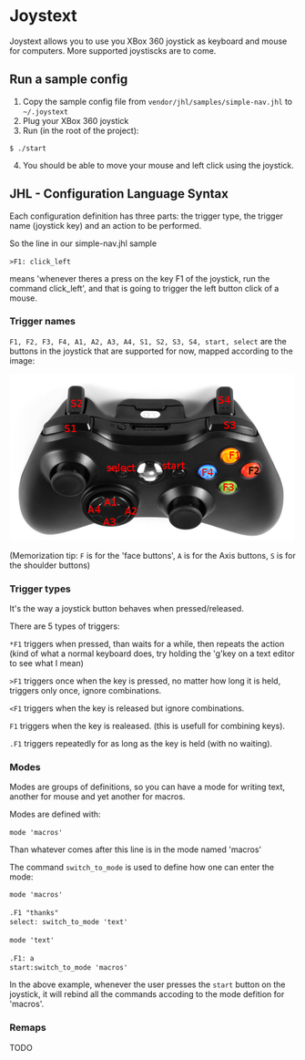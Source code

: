 # Joystext

Joystext allows you to use you XBox 360 joystick as keyboard and mouse for computers. More supported joystiscks are to come.

## Run a sample config

1. Copy the sample config file from `vendor/jhl/samples/simple-nav.jhl` to `~/.joystext`
2. Plug your XBox 360 joystick
3. Run (in the root of the project):

```
$ ./start
```
4. You should be able to move your mouse and left click using the joystick.

## JHL - Configuration Language Syntax

Each configuration definition has three parts: the trigger type, the trigger name (joystick key) and an action to be performed.

So the line in our simple-nav.jhl sample

`>F1: click_left`

means 'whenever theres a press on the key F1 of the joystick, run the command click_left', and that is going to trigger the left button click of a mouse.


### Trigger names

`F1, F2, F3, F4, A1, A2, A3, A4, S1, S2, S3, S4, start, select` are the buttons in the joystick that are supported for now, mapped according to the image:

![mapped-keys](mapped-joystick.jpg)

(Memorization tip: `F` is for the 'face buttons', `A` is for the Axis buttons, `S` is for the shoulder buttons)


### Trigger types

It's the way a joystick button behaves when pressed/released.

There are 5 types of triggers:

`*F1` triggers when pressed, than waits for a while, then repeats the action (kind of what a normal keyboard does, try holding the 'g'key on a text editor to see what I mean)

`>F1` triggers once when the key is pressed, no matter how long it is held, triggers only once, ignore combinations.

`<F1` triggers when the key is released but ignore combinations.

`F1` triggers when the key is realeased. (this is usefull for combining keys).

`.F1` triggers repeatedly for as long as the key is held (with no waiting).

### Modes

Modes are groups of definitions, so you can have a mode for writing text, another for mouse and yet another for macros.

Modes are defined with:

`mode 'macros'`

Than whatever comes after this line is in the mode named 'macros'

The command `switch_to_mode` is used to define how one can enter the mode:

```
mode 'macros'

.F1 "thanks"
select: switch_to_mode 'text'

mode 'text'

.F1: a
start:switch_to_mode 'macros'
```

In the above example, whenever the user presses the `start` button on the joystick, it will rebind all the commands accoding to the mode defition for 'macros'.

### Remaps

TODO
